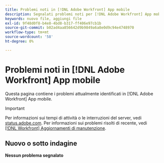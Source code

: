 ```yaml
---
title: Problemi noti in [!DNL Adobe Workfront] App mobile
description: Segnalati problemi noti per [!DNL Adobe Workfront] App mobile
keywords: nuovo file, aggiungi file
exl-id: 9f48d0f8-b4e8-4bd8-b317-ff406e97cb1b
source-git-commit: b02ad4aa856642d9b9849a6a8e0d9c94e4748970
workflow-type: tm+mt
source-wordcount: '58'
ht-degree: 0%

---
```


# Problemi noti in [!DNL Adobe Workfront] App mobile

Questa pagina contiene i problemi attualmente identificati in [!DNL Adobe Workfront] App mobile.

>[!IMPORTANT]
>
>Per informazioni sui tempi di attività o le interruzioni del server, vedi [status.adobe.com](https://status.adobe.com). Per informazioni sui problemi risolti di recente, vedi [[!DNL Workfront] Aggiornamenti di manutenzione](../maintenance/current-updates.md).

## Nuovo o sotto indagine

**Nessun problema segnalato**

<!--

## Current Issues

|Issue  |Last Modified   | 
|---|---|
|Issue text  | YYYY/MM/DD  | 

-->
